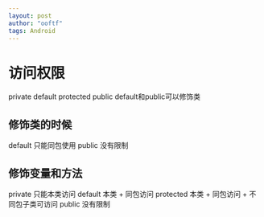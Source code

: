 ```yaml
---
layout: post
author: "ooftf"
tags: Android
---
```


# 访问权限
private
default
protected
public
default和public可以修饰类
## 修饰类的时候
default 只能同包使用
public  没有限制
##  修饰变量和方法
private 只能本类访问
default 本类 + 同包访问
protected  本类 + 同包访问 + 不同包子类可访问
public 没有限制
